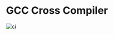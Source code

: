 # GCC Cross Compiler
[![ci](https://github.com/m7a10a3/gcc_cross_compiler/actions/workflows/testing.yml/badge.svg)](https://github.com/m7a10a3/gcc_cross_compiler/actions/workflows/testing.yml)
